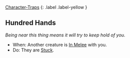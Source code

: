 [Character-Traps](Game/Core/Character-Traps)
{: .label .label-yellow }
## Hundred Hands
*Being near this thing means it will try to keep hold of you.*

* When: Another creature is [In Melee](Game/Core/Effects#In%20Melee) with you.
* Do: They are [Stuck](Game/Core/Effects#Stuck).
